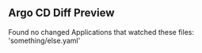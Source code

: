 ## Argo CD Diff Preview

Found no changed Applications that watched these files: 'something/else.yaml'
